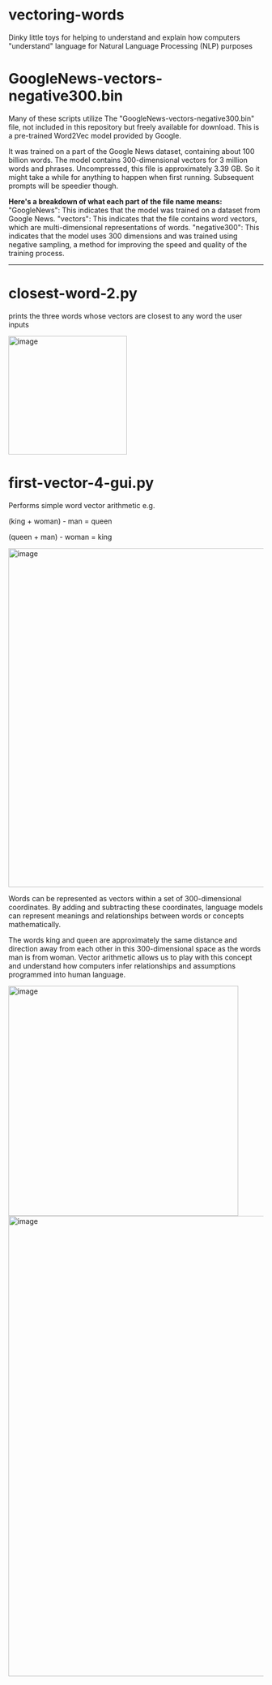 # vectoring-words
Dinky little toys for helping to understand and explain how computers "understand" language for Natural Language Processing (NLP) purposes

# GoogleNews-vectors-negative300.bin
Many of these scripts utilize The "GoogleNews-vectors-negative300.bin" file, not included in this repository but freely available for download. 
This is a pre-trained Word2Vec model provided by Google.

It was trained on a part of the Google News dataset, containing about 100 billion words.
The model contains 300-dimensional vectors for 3 million words and phrases.
Uncompressed, this file is approximately 3.39 GB. So it might take a while for anything to happen when first running. Subsequent prompts will be speedier though.

**Here's a breakdown of what each part of the file name means:**
"GoogleNews": This indicates that the model was trained on a dataset from Google News.
"vectors": This indicates that the file contains word vectors, which are multi-dimensional representations of words.
"negative300": This indicates that the model uses 300 dimensions and was trained using negative sampling, a method for improving the speed and quality of the training process.

***

# closest-word-2.py 
prints the three words whose vectors are closest to any word the user inputs

<img width="234" alt="image" src="https://github.com/mkm-cdnz/vectoring-words/assets/141604528/62c87184-353e-4744-b209-9b59e748856f">


# first-vector-4-gui.py
Performs simple word vector arithmetic
  e.g. 
  
  (king + woman) - man = queen
  
  (queen + man) - woman = king

  <img width="669" alt="image" src="https://github.com/mkm-cdnz/vectoring-words/assets/141604528/82c99f61-ee94-4f20-992c-bb1c4edac61b">

  Words can be represented as vectors within a set of 300-dimensional coordinates. 
  By adding and subtracting these coordinates, language models can represent meanings and relationships between words or concepts mathematically.
  
  
  The words king and queen are approximately the same distance and direction away from each other in this 300-dimensional space as the words man is from woman. Vector arithmetic allows us to play with this concept and understand how computers infer relationships and assumptions programmed into human language.
  
  
  <img width="454" alt="image" src="https://github.com/mkm-cdnz/vectoring-words/assets/141604528/c5f5c008-fa09-4fa3-9606-d3d01ee5dbca">
  <img width="909" alt="image" src="https://github.com/mkm-cdnz/vectoring-words/assets/141604528/52063c5b-66ec-4b35-b26e-011f3e0e7326">

  




